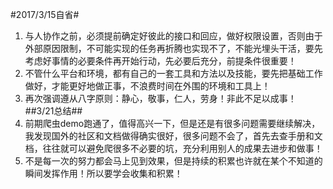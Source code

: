 #2017/3/15自省#
1. 与人协作之前，必须提前确定好彼此的接口和回应，做好权限设置，否则由于外部原因限制，不可能实现的任务再折腾也实现不了，不能光埋头干活，要先考虑好事情的必要条件再开始行动，先必要后充分，前提条件很重要！
2. 不管什么平台和环境，都有自己的一套工具和方法以及技能，要先把基础工作做好，才能更好地做正事，不浪费时间在外围的环境和工具上！
3. 再次强调遵从八字原则：静心，敬事，仁人，劳身！非此不足以成事！
##3/21总结##
1. 前期爬虫demo跑通了，值得高兴一下，但是还是有很多问题需要继续解决，我发现国外的社区和文档做得确实很好，很多问题不会了，首先去查手册和文档，往往就可以避免爬很多不必要的坑，充分利用别人的成果去进步和做事！
2. 不是每一次的努力都会马上见到效果，但是持续的积累也许就在某个不知道的瞬间发挥作用！所以要学会收集和积累！
